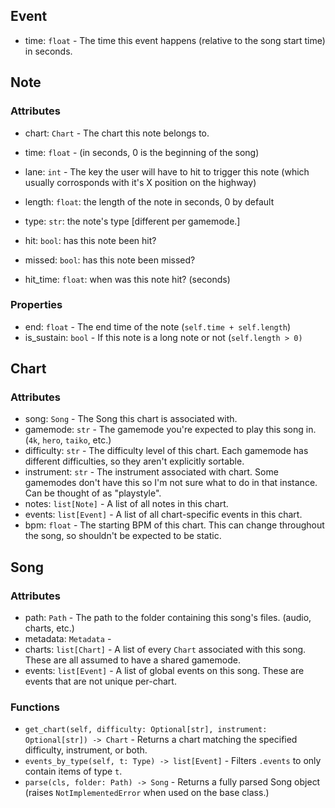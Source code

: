 ## Event
* time: `float` - The time this event happens (relative to the song start time) in seconds.

## Note
### Attributes
* chart: `Chart` - The chart this note belongs to.
* time: `float` - (in seconds, 0 is the beginning of the song)
* lane: `int` - The key the user will have to hit to trigger this note (which usually corrosponds with it's X position on the highway)
* length: `float`: the length of the note in seconds, 0 by default
* type: `str`: the note's type [different per gamemode.]

* hit: `bool`: has this note been hit?
* missed: `bool`: has this note been missed?
* hit_time: `float`: when was this note hit? (seconds)

### Properties
* end: `float` - The end time of the note (`self.time + self.length`)
* is_sustain: `bool` - If this note is a long note or not (`self.length > 0)`

## Chart
### Attributes
* song: `Song` - The Song this chart is associated with.
* gamemode: `str` - The gamemode you're expected to play this song in. (`4k`, `hero`, `taiko`, etc.)
* difficulty: `str` - The difficulty level of this chart. Each gamemode has different difficulties, so they aren't explicitly sortable.
* instrument: `str` - The instrument associated with chart. Some gamemodes don't have this so I'm not sure what to do in that instance. Can be thought of as "playstyle".
* notes: `list[Note]` - A list of all notes in this chart.
* events: `list[Event]` - A list of all chart-specific events in this chart.
* bpm: `float` - The starting BPM of this chart. This can change throughout the song, so shouldn't be expected to be static.

## Song
### Attributes
* path: `Path` - The path to the folder containing this song's files. (audio, charts, etc.)
* metadata: `Metadata` - 
* charts: `list[Chart]` - A list of every `Chart` associated with this song. These are all assumed to have a shared gamemode.
* events: `list[Event]` - A list of global events on this song. These are events that are not unique per-chart.

### Functions
* `get_chart(self, difficulty: Optional[str], instrument: Optional[str]) -> Chart` - Returns a chart matching the specified difficulty, instrument, or both.
* `events_by_type(self, t: Type) -> list[Event]` - Filters `.events` to only contain items of type `t`.
* `parse(cls, folder: Path) -> Song` - Returns a fully parsed Song object (raises `NotImplementedError` when used on the base class.)
